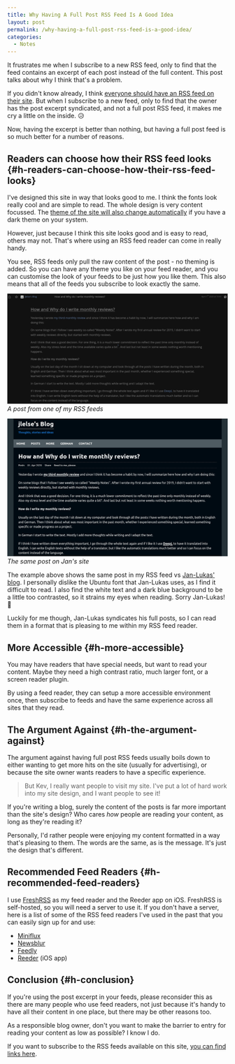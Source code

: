 ```yaml
---
title: Why Having A Full Post RSS Feed Is A Good Idea
layout: post
permalink: /why-having-a-full-post-rss-feed-is-a-good-idea/
categories:
  - Notes
---
```

<p class="tldr">
  It frustrates me when I subscribe to a new RSS feed, only to find that the feed contains an excerpt of each post instead of the full content. This post talks about why I think that's a problem.
</p>

If you didn't know already, I think [everyone should have an RSS feed on their site](/please-add-rss-support-to-your-site/). But when I subscribe to a new feed, only to find that the owner has the post excerpt syndicated, and not a full post RSS feed, it makes me cry a little on the inside. 😥

Now, having the excerpt is better than nothing, but having a full post feed is so much better for a number of reasons.

## Readers can choose how their RSS feed looks {#h-readers-can-choose-how-their-rss-feed-looks}

I've designed this site in way that looks good to me. I think the fonts look really cool and are simple to read. The whole design is very content focussed. The [theme of the site will also change automatically](/automatic-dark-mode/) if you have a dark theme on your system.

However, just because I think this site looks good and is easy to read, others may not. That's where using an RSS feed reader can come in really handy.

You see, RSS feeds only pull the raw content of the post - no theming is added. So you can have any theme you like on your feed reader, and you can customise the look of your feeds to be just how you like them. This also means that all of the feeds you subscribe to look exactly the same.

![RSS feed item](/assets/images/rss-feed-item.png)
*A post from one of my RSS feeds*

![The same post on Jan's site](/assets/images/jlelse-blog-post.png)
*The same post on Jan's site*

The example above shows the same post in my RSS feed vs [Jan-Lukas' blog](https://jlelse.blog). I personally dislike the Ubuntu font that Jan-Lukas uses, as I find it difficult to read. I also find the white text and a dark blue background to be a little too contrasted, so it strains my eyes when reading. Sorry Jan-Lukas! 🙂

Luckily for me though, Jan-Lukas syndicates his full posts, so I can read them in a format that is pleasing to me within my RSS feed reader.

## More Accessible {#h-more-accessible}

You may have readers that have special needs, but want to read your content. Maybe they need a high contrast ratio, much larger font, or a screen reader plugin.

By using a feed reader, they can setup a more accessible environment once, then subscribe to feeds and have the same experience across all sites that they read.

## The Argument Against {#h-the-argument-against}

The argument against having full post RSS feeds usually boils down to either wanting to get more hits on the site (usually for advertising), or because the site owner wants readers to have a specific experience.

> But Kev, I really want people to visit my site. I've put a lot of hard work into my site design, and I want people to see it!

If you're writing a blog, surely the content of the posts is far more important than the site's design? Who cares _how_ people are reading your content, as long as they're reading it?

Personally, I'd rather people were enjoying my content formatted in a way that's pleasing to them. The words are the same, as is the message. It's just the design that's different.

## Recommended Feed Readers {#h-recommended-feed-readers}

I use [FreshRSS](https://www.freshrss.org/) as my feed reader and the Reeder app on iOS. FreshRSS is self-hosted, so you will need a server to use it. If you don't have a server, here is a list of some of the RSS feed readers I've used in the past that you can easily sign up for and use:

  * [Miniflux](https://miniflux.app/hosting.html)
  * [Newsblur](https://www.newsblur.com/)
  * [Feedly](https://feedly.com)
  * [Reeder](https://www.reederapp.com/) (iOS app)

## Conclusion {#h-conclusion}

If you're using the post excerpt in your feeds, please reconsider this as there are many people who use feed readers, not just because it's handy to have all their content in one place, but there may be other reasons too.

As a responsible blog owner, don't you want to make the barrier to entry for reading your content as low as possible? I know I do.

If you want to subscribe to the RSS feeds available on this site, [you can find links here](/subscribe/).
